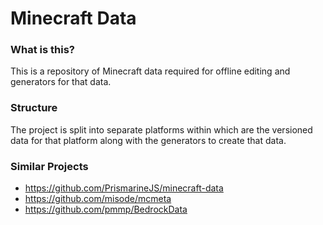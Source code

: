 # Minecraft Data

### What is this?

This is a repository of Minecraft data required for offline editing and generators for that data.

### Structure

The project is split into separate platforms within which are the versioned data for that platform along with the generators to create that data.

### Similar Projects
- https://github.com/PrismarineJS/minecraft-data
- https://github.com/misode/mcmeta
- https://github.com/pmmp/BedrockData
